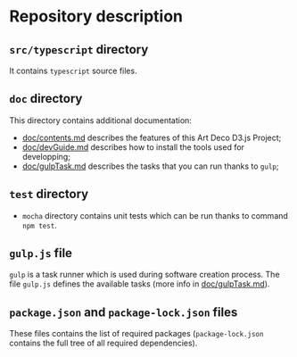 # Repository description

## `src/typescript` directory

It contains `typescript` source files.

## `doc` directory

This directory contains additional documentation:
- [doc/contents.md](./doc/contents.md) describes the features of this Art Deco D3.js Project;
- [doc/devGuide.md](./doc/devGuide.md) describes how to install the tools used for developping;
- [doc/gulpTask.md](./doc/gulpTasks.md) describes the tasks that you can run thanks to `gulp`;


## `test` directory


- `mocha` directory contains unit tests which can be run thanks to command `npm test`.

## `gulp.js` file

`gulp` is a task runner which is used during software creation process. The file `gulp.js` defines the available tasks (more info in [doc/gulpTask.md](./doc/gulpTasks.md)).

## `package.json` and `package-lock.json` files

These files contains the list of required packages (`package-lock.json` contains the full tree of all required dependencies).
